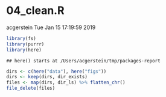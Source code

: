 04\_clean.R
================
acgerstein
Tue Jan 15 17:19:59 2019

``` r
library(fs)
library(purrr)
library(here)
```

    ## here() starts at /Users/acgerstein/tmp/packages-report

``` r
dirs <- c(here("data"), here("figs"))
dirs <- keep(dirs, dir_exists)
files <- map(dirs, dir_ls) %>% flatten_chr()
file_delete(files)
```
